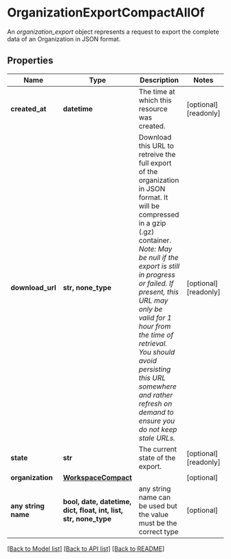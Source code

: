 # OrganizationExportCompactAllOf

An *organization_export* object represents a request to export the complete data of an Organization in JSON format.

## Properties
Name | Type | Description | Notes
------------ | ------------- | ------------- | -------------
**created_at** | **datetime** | The time at which this resource was created. | [optional] [readonly] 
**download_url** | **str, none_type** | Download this URL to retreive the full export of the organization in JSON format. It will be compressed in a gzip (.gz) container.  *Note: May be null if the export is still in progress or failed.  If present, this URL may only be valid for 1 hour from the time of retrieval. You should avoid persisting this URL somewhere and rather refresh on demand to ensure you do not keep stale URLs.* | [optional] [readonly] 
**state** | **str** | The current state of the export. | [optional] [readonly] 
**organization** | [**WorkspaceCompact**](WorkspaceCompact.md) |  | [optional] 
**any string name** | **bool, date, datetime, dict, float, int, list, str, none_type** | any string name can be used but the value must be the correct type | [optional]

[[Back to Model list]](../README.md#documentation-for-models) [[Back to API list]](../README.md#documentation-for-api-endpoints) [[Back to README]](../README.md)


